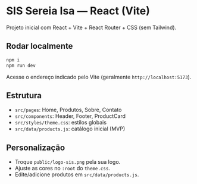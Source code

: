 # SIS Sereia Isa — React (Vite)

Projeto inicial com React + Vite + React Router + CSS (sem Tailwind).

## Rodar localmente
```bash
npm i
npm run dev
```
Acesse o endereço indicado pelo Vite (geralmente `http://localhost:5173`).

## Estrutura
- `src/pages`: Home, Produtos, Sobre, Contato
- `src/components`: Header, Footer, ProductCard
- `src/styles/theme.css`: estilos globais
- `src/data/products.js`: catálogo inicial (MVP)

## Personalização
- Troque `public/logo-sis.png` pela sua logo.
- Ajuste as cores no `:root` do `theme.css`.
- Edite/adicione produtos em `src/data/products.js`.
